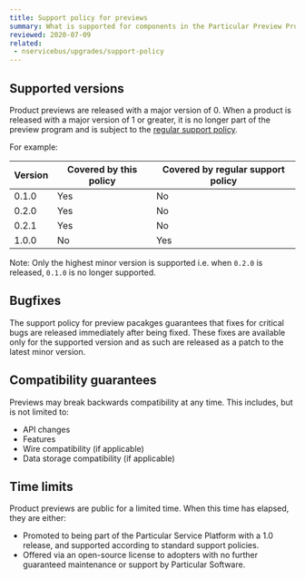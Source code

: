 ```yaml
---
title: Support policy for previews
summary: What is supported for components in the Particular Preview Program
reviewed: 2020-07-09
related:
 - nservicebus/upgrades/support-policy
---
```


## Supported versions

Product previews are released with a major version of 0. When a product is released with a major version of 1 or greater, it is no longer part of the preview program and is subject to the [regular support policy](/nservicebus/upgrades/support-policy.md).

For example:

| Version | Covered by this policy | Covered by regular support policy
| --- | --- | --- |
| 0.1.0 | Yes | No |
| 0.2.0 | Yes | No |
| 0.2.1 | Yes | No |
| 1.0.0 | No | Yes |

Note: Only the highest minor version is supported i.e. when `0.2.0` is released, `0.1.0` is no longer supported.

## Bugfixes

The support policy for preview pacakges guarantees that fixes for critical bugs are released immediately after being fixed. These fixes are available only for the supported version and as such are released as a patch to the latest minor version.

## Compatibility guarantees

Previews may break backwards compatibility at any time. This includes, but is not limited to:

- API changes
- Features
- Wire compatibility (if applicable)
- Data storage compatibility (if applicable)

## Time limits

Product previews are public for a limited time. When this time has elapsed, they are either:

- Promoted to being part of the Particular Service Platform with a 1.0 release, and supported according to standard support policies.
- Offered via an open-source license to adopters with no further guaranteed maintenance or support by Particular Software.
